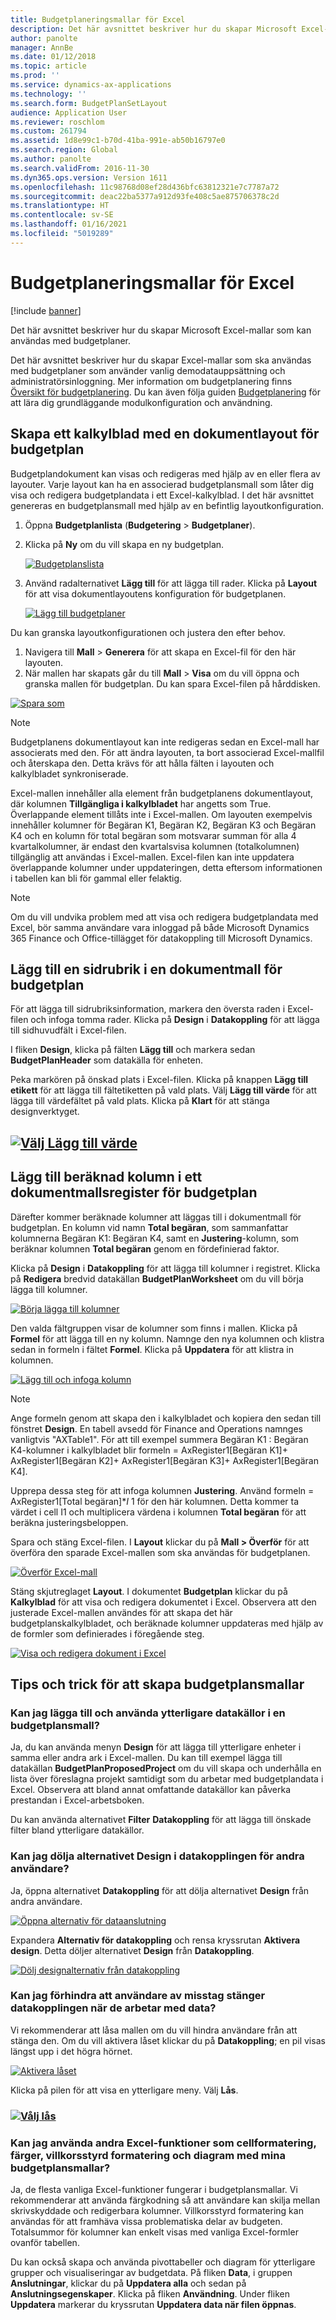 ```yaml
---
title: Budgetplaneringsmallar för Excel
description: Det här avsnittet beskriver hur du skapar Microsoft Excel-mallar som kan användas med budgetplaner.
author: panolte
manager: AnnBe
ms.date: 01/12/2018
ms.topic: article
ms.prod: ''
ms.service: dynamics-ax-applications
ms.technology: ''
ms.search.form: BudgetPlanSetLayout
audience: Application User
ms.reviewer: roschlom
ms.custom: 261794
ms.assetid: 1d8e99c1-b70d-41ba-991e-ab50b16797e0
ms.search.region: Global
ms.author: panolte
ms.search.validFrom: 2016-11-30
ms.dyn365.ops.version: Version 1611
ms.openlocfilehash: 11c98768d08ef28d436bfc63812321e7c7787a72
ms.sourcegitcommit: deac22ba5377a912d93fe408c5ae875706378c2d
ms.translationtype: HT
ms.contentlocale: sv-SE
ms.lasthandoff: 01/16/2021
ms.locfileid: "5019289"
---
```

# <a name="budget-planning-templates-for-excel"></a>Budgetplaneringsmallar för Excel

[!include [banner](../includes/banner.md)]

Det här avsnittet beskriver hur du skapar Microsoft Excel-mallar som kan användas med budgetplaner.

Det här avsnittet beskriver hur du skapar Excel-mallar som ska användas med budgetplaner som använder vanlig demodatauppsättning och administratörsinloggning. Mer information om budgetplanering finns [Översikt för budgetplanering](budget-planning-overview-configuration.md). Du kan även följa guiden [Budgetplanering](budget-plan.md) för att lära dig grundläggande modulkonfiguration och användning.

## <a name="generate-a-worksheet-using-budget-plan-document-layout"></a>Skapa ett kalkylblad med en dokumentlayout för budgetplan

Budgetplandokument kan visas och redigeras med hjälp av en eller flera av layouter. Varje layout kan ha en associerad budgetplansmall som låter dig visa och redigera budgetplandata i ett Excel-kalkylblad. I det här avsnittet genereras en budgetplansmall med hjälp av en befintlig layoutkonfiguration. 

1. Öppna **Budgetplanlista** (**Budgetering** &gt; **Budgetplaner**). 
2. Klicka på **Ny** om du vill skapa en ny budgetplan. 

   [![Budgetplanslista](./media/bpt11-1024x552.png)](./media/bpt11.png) 

3. Använd radalternativet **Lägg till** för att lägga till rader. Klicka på **Layout** för att visa dokumentlayoutens konfiguration för budgetplanen. 

   [![Lägg till budgetplaner](./media/bpt2-1024x274.png)](./media/bpt2.png) 

Du kan granska layoutkonfigurationen och justera den efter behov. 
1. Navigera till **Mall** &gt; **Generera** för att skapa en Excel-fil för den här layouten. 
2. När mallen har skapats går du till **Mall** &gt; **Visa** om du vill öppna och granska mallen för budgetplan. Du kan spara Excel-filen på hårddisken. 

[![Spara som](./media/bpt3-1024x545.png)](./media/bpt3.png)

> [!NOTE] 
> Budgetplanens dokumentlayout kan inte redigeras sedan en Excel-mall har associerats med den. För att ändra layouten, ta bort associerad Excel-mallfil och återskapa den. Detta krävs för att hålla fälten i layouten och kalkylbladet synkroniserade. 

Excel-mallen innehåller alla element från budgetplanens dokumentlayout, där kolumnen **Tillgängliga i kalkylbladet** har angetts som True. Överlappande element tillåts inte i Excel-mallen. Om layouten exempelvis innehåller kolumner för Begäran K1, Begäran K2, Begäran K3 och Begäran K4 och en kolumn för total begäran som motsvarar summan för alla 4 kvartalkolumner, är endast den kvartalsvisa kolumnen (totalkolumnen) tillgänglig att användas i Excel-mallen. Excel-filen kan inte uppdatera överlappande kolumner under uppdateringen, detta eftersom informationen i tabellen kan bli för gammal eller felaktig.

> [!NOTE] 
> Om du vill undvika problem med att visa och redigera budgetplandata med Excel, bör samma användare vara inloggad på både Microsoft Dynamics 365 Finance och Office-tillägget för datakoppling till Microsoft Dynamics.

## <a name="add-a-header-to-budget-plan-document-template"></a>Lägg till en sidrubrik i en dokumentmall för budgetplan
För att lägga till sidrubriksinformation, markera den översta raden i Excel-filen och infoga tomma rader. Klicka på **Design** i **Datakoppling** för att lägga till sidhuvudfält i Excel-filen.

I fliken **Design**, klicka på fälten **Lägg till** och markera sedan **BudgetPlanHeader** som datakälla för enheten.

Peka markören på önskad plats i Excel-filen. Klicka på knappen **Lägg till etikett** för att lägga till fältetiketten på vald plats. Välj **Lägg till värde** för att lägga till värdefältet på vald plats. Klicka på **Klart** för att stänga designverktyget.

## <a name="select-add-valuemediabpt7png"></a>[![Välj Lägg till värde](./media/bpt7.png)](./media/bpt7.png)

<a name="add-a-calculated-column-to-budget-plan-document-template-table"></a>Lägg till beräknad kolumn i ett dokumentmallsregister för budgetplan
--------------------------------------------------------------

Därefter kommer beräknade kolumner att läggas till i dokumentmall för budgetplan. En kolumn vid namn **Total begäran**, som sammanfattar kolumnerna Begäran K1: Begäran K4, samt en **Justering**-kolumn, som beräknar kolumnen **Total begäran** genom en fördefinierad faktor.

Klicka på **Design** i **Datakoppling** för att lägga till kolumner i registret. Klicka på **Redigera** bredvid datakällan **BudgetPlanWorksheet** om du vill börja lägga till kolumner.

[![Börja lägga till kolumner](./media/bpt8-1024x301.png)](./media/bpt8.png) 

Den valda fältgruppen visar de kolumner som finns i mallen. Klicka på **Formel** för att lägga till en ny kolumn. Namnge den nya kolumnen och klistra sedan in formeln i fältet **Formel**. Klicka på **Uppdatera** för att klistra in kolumnen.

[![Lägg till och infoga kolumn](./media/bpt12-1024x565.png)](./media/bpt12.png)

> [!NOTE] 
> Ange formeln genom att skapa den i kalkylbladet och kopiera den sedan till fönstret **Design**. En tabell avsedd för Finance and Operations namnges vanligtvis "AXTable1". För att till exempel summera Begäran K1 : Begäran K4-kolumner i kalkylbladet blir formeln = AxRegister1\[Begäran K1\]+ AxRegister1\[Begäran K2\]+ AxRegister1\[Begäran K3\]+ AxRegister1\[Begäran K4\].

Upprepa dessa steg för att infoga kolumnen **Justering**. Använd formeln = AxRegister1\[Total begäran\]\*$I$ 1 för den här kolumnen. Detta kommer ta värdet i cell I1 och multiplicera värdena i kolumnen **Total begäran** för att beräkna justeringsbeloppen.

Spara och stäng Excel-filen. I **Layout** klickar du på **Mall &gt; Överför** för att överföra den sparade Excel-mallen som ska användas för budgetplanen. 

[![Överför Excel-mall](./media/bpt10-1024x352.png)](./media/bpt10.png) 

Stäng skjutreglaget **Layout**. I dokumentet **Budgetplan** klickar du på **Kalkylblad** för att visa och redigera dokumentet i Excel. Observera att den justerade Excel-mallen användes för att skapa det här budgetplanskalkylbladet, och beräknade kolumner uppdateras med hjälp av de formler som definierades i föregående steg. 

[![Visa och redigera dokument i Excel](./media/bpt111-1024x431.png)](./media/bpt111.png)

## <a name="tips--tricks-for-creating-budget-plan-templates"></a>Tips och trick för att skapa budgetplansmallar
### <a name="can-i-add-and-use-additional-data-sources-to-a-budget-plan-template"></a>Kan jag lägga till och använda ytterligare datakällor i en budgetplansmall?

Ja, du kan använda menyn **Design** för att lägga till ytterligare enheter i samma eller andra ark i Excel-mallen. Du kan till exempel lägga till datakällan **BudgetPlanProposedProject** om du vill skapa och underhålla en lista över föreslagna projekt samtidigt som du arbetar med budgetplandata i Excel. Observera att bland annat omfattande datakällor kan påverka prestandan i Excel-arbetsboken. 

Du kan använda alternativet **Filter** **Datakoppling** för att lägga till önskade filter bland ytterligare datakällor.

### <a name="can-i-hide-the-design-option-in-the-data-connector-for-other-users"></a>Kan jag dölja alternativet Design i datakopplingen för andra användare?

Ja, öppna alternativet **Datakoppling** för att dölja alternativet **Design** från andra användare.

[![Öppna alternativ för dataanslutning](./media/bpt13-1024x565.png)](./media/bpt13.png)

Expandera **Alternativ för datakoppling** och rensa kryssrutan **Aktivera design**. Detta döljer alternativet **Design** från **Datakoppling**.

[![Dölj designalternativ från datakoppling](./media/bpt14-1024x592.png)](./media/bpt14.png)

### <a name="can-i-prevent-users-from-accidently-closing-the-data-connector-while-working-with-data"></a>Kan jag förhindra att användare av misstag stänger datakopplingen när de arbetar med data?

Vi rekommenderar att låsa mallen om du vill hindra användare från att stänga den. Om du vill aktivera låset klickar du på **Datakoppling**; en pil visas längst upp i det högra hörnet. 

[![Aktivera låset](./media/bpt15-1024x285.png)](./media/bpt15.png) 

Klicka på pilen för att visa en ytterligare meny. Välj **Lås**.

### <a name="select-lockmediabpt16png"></a>[![Vålj lås](./media/bpt16-1024x614.png)](./media/bpt16.png)

### <a name="can-i-use-other-excel-features-like-cell-formatting-colors-conditional-formatting-and-charts-with-my-budget-plan-templates"></a>Kan jag använda andra Excel-funktioner som cellformatering, färger, villkorsstyrd formatering och diagram med mina budgetplansmallar?

Ja, de flesta vanliga Excel-funktioner fungerar i budgetplansmallar. Vi rekommenderar att använda färgkodning så att användare kan skilja mellan skrivskyddade och redigerbara kolumner. Villkorsstyrd formatering kan användas för att framhäva vissa problematiska delar av budgeten. Totalsummor för kolumner kan enkelt visas med vanliga Excel-formler ovanför tabellen.

Du kan också skapa och använda pivottabeller och diagram för ytterligare grupper och visualiseringar av budgetdata. På fliken **Data**, i gruppen **Anslutningar**, klickar du på **Uppdatera alla** och sedan på **Anslutningsegenskaper**. Klicka på fliken **Användning**. Under fliken **Uppdatera** markerar du kryssrutan **Uppdatera data när filen öppnas**. 



